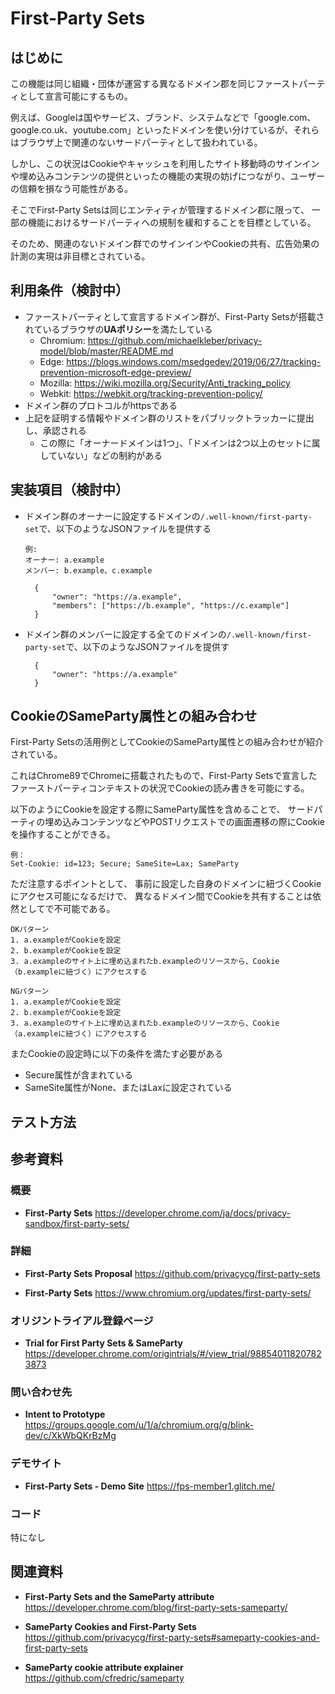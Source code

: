 # First-Party Sets

## はじめに
この機能は同じ組織・団体が運営する異なるドメイン郡を同じファーストパーティとして宣言可能にするもの。

例えば、Googleは国やサービス、ブランド、システムなどで「google.com、google.co.uk、youtube.com」といったドメインを使い分けているが、それらはブラウザ上で関連のないサードパーティとして扱われている。

しかし、この状況はCookieやキャッシュを利用したサイト移動時のサインインや埋め込みコンテンツの提供といったの機能の実現の妨げにつながり、ユーザーの信頼を損なう可能性がある。

そこでFirst-Party Setsは同じエンティティが管理するドメイン郡に限って、
一部の機能におけるサードパーティへの規制を緩和することを目標としている。

そのため、関連のないドメイン群でのサインインやCookieの共有、広告効果の計測の実現は非目標とされている。


## 利用条件（検討中）
- ファーストパーティとして宣言するドメイン群が、First-Party Setsが搭載されているブラウザの**UAポリシー**を満たしている
  - Chromium: https://github.com/michaelkleber/privacy-model/blob/master/README.md
  - Edge: https://blogs.windows.com/msedgedev/2019/06/27/tracking-prevention-microsoft-edge-preview/
  - Mozilla: https://wiki.mozilla.org/Security/Anti_tracking_policy
  - Webkit: https://webkit.org/tracking-prevention-policy/
- ドメイン群のプロトコルがhttpsである
- 上記を証明する情報やドメイン群のリストをパブリックトラッカーに提出し、承認される
  - この際に「オーナードメインは1つ」、「ドメインは2つ以上のセットに属していない」などの制約がある

## 実装項目（検討中）
- ドメイン群のオーナーに設定するドメインの`/.well-known/first-party-set`で、以下のようなJSONファイルを提供する
  ```
  例:
  オーナー: a.example
  メンバー: b.example、c.example

    {
        "owner": "https://a.example",
        "members": ["https://b.example", "https://c.example"]
    }
  ```

- ドメイン群のメンバーに設定する全てのドメインの`/.well-known/first-party-set`で、以下のようなJSONファイルを提供す
  ```
    {
        "owner": "https://a.example"
    }
  ```

## CookieのSameParty属性との組み合わせ
First-Party Setsの活用例としてCookieのSameParty属性との組み合わせが紹介されている。

これはChrome89でChromeに搭載されたもので、First-Party Setsで宣言したファーストパーティコンテキストの状況でCookieの読み書きを可能にする。

以下のようにCookieを設定する際にSameParty属性を含めることで、
サードパーティの埋め込みコンテンツなどやPOSTリクエストでの画面遷移の際にCookieを操作することができる。
```
例：
Set-Cookie: id=123; Secure; SameSite=Lax; SameParty
```

ただ注意するポイントとして、
事前に設定した自身のドメインに紐づくCookieにアクセス可能になるだけで、
異なるドメイン間でCookieを共有することは依然としてで不可能である。


```
OKパターン
1. a.exampleがCookieを設定
2. b.exampleがCookieを設定
3. a.exampleのサイト上に埋め込まれたb.exampleのリソースから、Cookie（b.exampleに紐づく）にアクセスする

NGパターン
1. a.exampleがCookieを設定
2. b.exampleがCookieを設定
3. a.exampleのサイト上に埋め込まれたb.exampleのリソースから、Cookie（a.exampleに紐づく）にアクセスする
```

またCookieの設定時に以下の条件を満たす必要がある
- Secure属性が含まれている
- SameSite属性がNone、またはLaxに設定されている


## テスト方法

## 参考資料
### 概要
- **First-Party Sets**
https://developer.chrome.com/ja/docs/privacy-sandbox/first-party-sets/


### 詳細
- **First-Party Sets Proposal**
https://github.com/privacycg/first-party-sets

- **First-Party Sets**
https://www.chromium.org/updates/first-party-sets/

### オリジントライアル登録ページ
- **Trial for First Party Sets & SameParty**
https://developer.chrome.com/origintrials/#/view_trial/988540118207823873

### 問い合わせ先
- **Intent to Prototype**
https://groups.google.com/u/1/a/chromium.org/g/blink-dev/c/XkWbQKrBzMg



### デモサイト
- **First-Party Sets - Demo Site**
https://fps-member1.glitch.me/

### コード
特になし


## 関連資料
- **First-Party Sets and the SameParty attribute**
https://developer.chrome.com/blog/first-party-sets-sameparty/

- **SameParty Cookies and First-Party Sets**
https://github.com/privacycg/first-party-sets#sameparty-cookies-and-first-party-sets

- **SameParty cookie attribute explainer**
https://github.com/cfredric/sameparty



